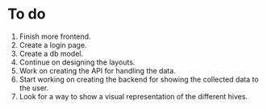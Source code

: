 # To do
1. Finish more frontend.
2. Create a login page.
3. Create a db model.
4. Continue on designing the layouts.
5. Work on creating the API for handling the data. 
6. Start working on creating the backend for showing the collected data to the user.
7. Look for a way to show a visual representation of the different hives. 
